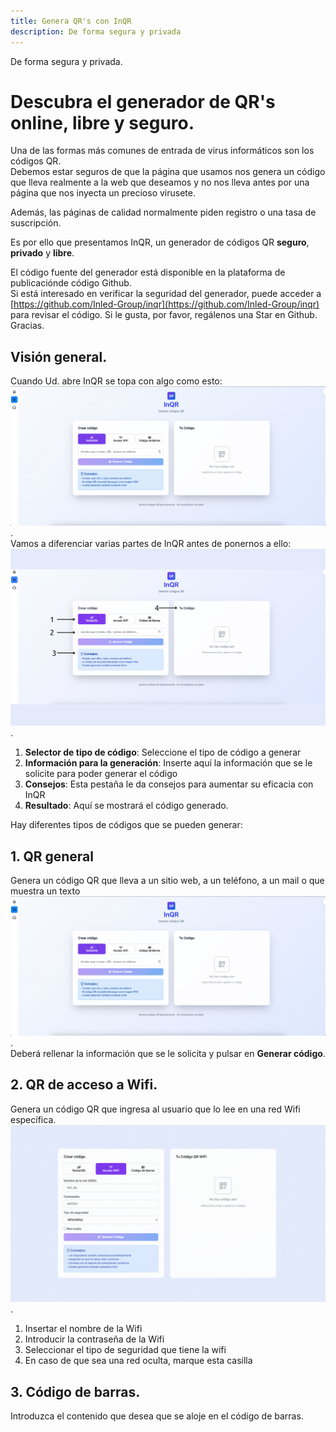 ```yaml
---
title: Genera QR's con InQR
description: De forma segura y privada
---
```


De forma segura y privada.  

# Descubra el generador de QR's online, libre y seguro.  
Una de las formas más comunes de entrada de virus informáticos son los códigos QR.  
Debemos estar seguros de que la página que usamos nos genera un código que lleva realmente a la web que deseamos y no nos lleva antes por una página que nos inyecta un precioso virusete.  

Además, las páginas de calidad normalmente piden registro o una tasa de suscripción.  

Es por ello que presentamos InQR, un generador de códigos QR **seguro**, **privado** y **libre**.  

El código fuente del generador está disponible en la plataforma de publicaciónde código Github.  
Si está interesado en verificar la seguridad del generador, puede acceder a [https://github.com/Inled-Group/inqr](https://github.com/Inled-Group/inqr) para revisar el código. Si le gusta, por favor, regálenos una Star en Github. Gracias.  

## Visión general. 
Cuando Ud. abre InQR se topa con algo como esto: 
![Editor InQR partes del editor](../../../../assets/vitageneral.inqr.png).  
Vamos a diferenciar varias partes de InQR antes de ponernos a ello:  
![Editor InQR partes del editor](../../../../assets/partes.general.inqr.svg).
1. **Selector de tipo de código**: Seleccione el tipo de código a generar
2. **Información para la generación**: Inserte aquí la información que se le solicite para poder generar el código
3. **Consejos**: Esta pestaña le da consejos para aumentar su eficacia con InQR
4. **Resultado**: Aquí se mostrará el código generado.  

Hay diferentes tipos de códigos que se pueden generar: 

## 1. QR general 
Genera un código QR que lleva a un sitio web, a un teléfono, a un mail o que muestra un texto
![Editor InQR partes del editor](../../../../assets/vitageneral.inqr.png).  
Deberá rellenar la información que se le solicita y pulsar en **Generar código**.  

## 2. QR de acceso a Wifi. 
Genera un código QR que ingresa al usuario que lo lee en una red Wifi específica.
![Editor InQR partes del editor](../../../../assets/wifi.partes.inqr.gif).  
1. Insertar el nombre de la Wifi
2. Introducir la contraseña de la Wifi
3. Seleccionar el tipo de seguridad que tiene la wifi
4. En caso de que sea una red oculta, marque esta casilla

## 3. Código de barras. 
Introduzca el contenido que desea que se aloje en el código de barras.

